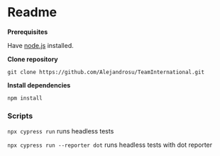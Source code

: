 # Readme

**Prerequisites**

Have [node.js](https://nodejs.org/en/download/) installed.

**Clone repository**

```
git clone https://github.com/Alejandrosu/TeamInternational.git
```

**Install dependencies**
```
npm install
```

### Scripts
`npx cypress run` runs headless tests

`npx cypress run --reporter dot` runs headless tests with dot reporter
